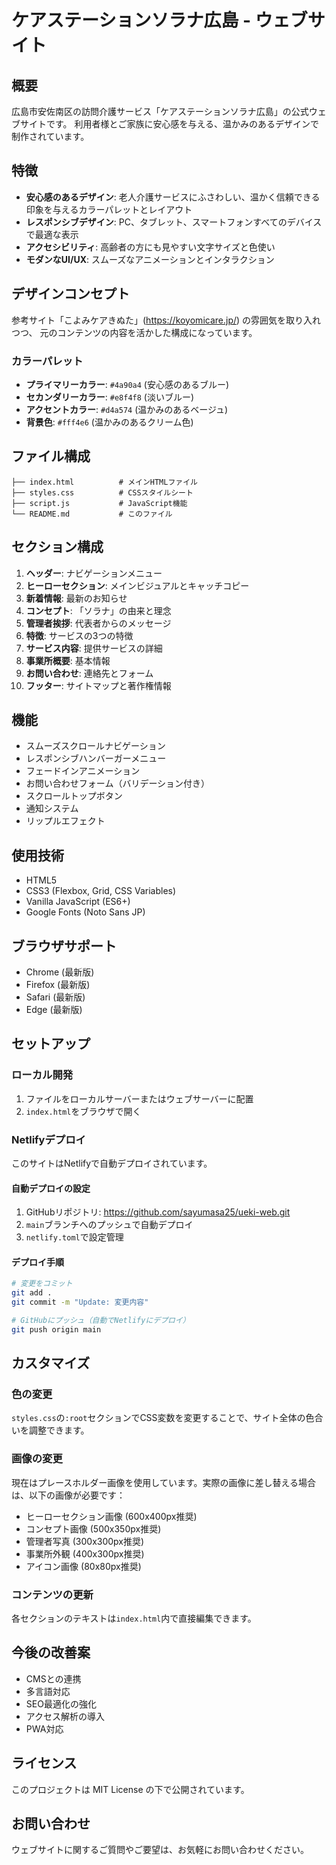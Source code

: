 # ケアステーションソラナ広島 - ウェブサイト

## 概要
広島市安佐南区の訪問介護サービス「ケアステーションソラナ広島」の公式ウェブサイトです。
利用者様とご家族に安心感を与える、温かみのあるデザインで制作されています。

## 特徴
- **安心感のあるデザイン**: 老人介護サービスにふさわしい、温かく信頼できる印象を与えるカラーパレットとレイアウト
- **レスポンシブデザイン**: PC、タブレット、スマートフォンすべてのデバイスで最適な表示
- **アクセシビリティ**: 高齢者の方にも見やすい文字サイズと色使い
- **モダンなUI/UX**: スムーズなアニメーションとインタラクション

## デザインコンセプト
参考サイト「こよみケアきぬた」(https://koyomicare.jp/) の雰囲気を取り入れつつ、
元のコンテンツの内容を活かした構成になっています。

### カラーパレット
- **プライマリーカラー**: `#4a90a4` (安心感のあるブルー)
- **セカンダリーカラー**: `#e8f4f8` (淡いブルー)
- **アクセントカラー**: `#d4a574` (温かみのあるベージュ)
- **背景色**: `#fff4e6` (温かみのあるクリーム色)

## ファイル構成
```
├── index.html          # メインHTMLファイル
├── styles.css          # CSSスタイルシート
├── script.js           # JavaScript機能
└── README.md           # このファイル
```

## セクション構成
1. **ヘッダー**: ナビゲーションメニュー
2. **ヒーローセクション**: メインビジュアルとキャッチコピー
3. **新着情報**: 最新のお知らせ
4. **コンセプト**: 「ソラナ」の由来と理念
5. **管理者挨拶**: 代表者からのメッセージ
6. **特徴**: サービスの3つの特徴
7. **サービス内容**: 提供サービスの詳細
8. **事業所概要**: 基本情報
9. **お問い合わせ**: 連絡先とフォーム
10. **フッター**: サイトマップと著作権情報

## 機能
- スムーズスクロールナビゲーション
- レスポンシブハンバーガーメニュー
- フェードインアニメーション
- お問い合わせフォーム（バリデーション付き）
- スクロールトップボタン
- 通知システム
- リップルエフェクト

## 使用技術
- HTML5
- CSS3 (Flexbox, Grid, CSS Variables)
- Vanilla JavaScript (ES6+)
- Google Fonts (Noto Sans JP)

## ブラウザサポート
- Chrome (最新版)
- Firefox (最新版)
- Safari (最新版)
- Edge (最新版)

## セットアップ

### ローカル開発
1. ファイルをローカルサーバーまたはウェブサーバーに配置
2. `index.html`をブラウザで開く

### Netlifyデプロイ
このサイトはNetlifyで自動デプロイされています。

#### 自動デプロイの設定
1. GitHubリポジトリ: https://github.com/sayumasa25/ueki-web.git
2. `main`ブランチへのプッシュで自動デプロイ
3. `netlify.toml`で設定管理

#### デプロイ手順
```bash
# 変更をコミット
git add .
git commit -m "Update: 変更内容"

# GitHubにプッシュ（自動でNetlifyにデプロイ）
git push origin main
```

## カスタマイズ
### 色の変更
`styles.css`の`:root`セクションでCSS変数を変更することで、サイト全体の色合いを調整できます。

### 画像の変更
現在はプレースホルダー画像を使用しています。実際の画像に差し替える場合は、以下の画像が必要です：
- ヒーローセクション画像 (600x400px推奨)
- コンセプト画像 (500x350px推奨)
- 管理者写真 (300x300px推奨)
- 事業所外観 (400x300px推奨)
- アイコン画像 (80x80px推奨)

### コンテンツの更新
各セクションのテキストは`index.html`内で直接編集できます。

## 今後の改善案
- CMSとの連携
- 多言語対応
- SEO最適化の強化
- アクセス解析の導入
- PWA対応

## ライセンス
このプロジェクトは MIT License の下で公開されています。

## お問い合わせ
ウェブサイトに関するご質問やご要望は、お気軽にお問い合わせください。
